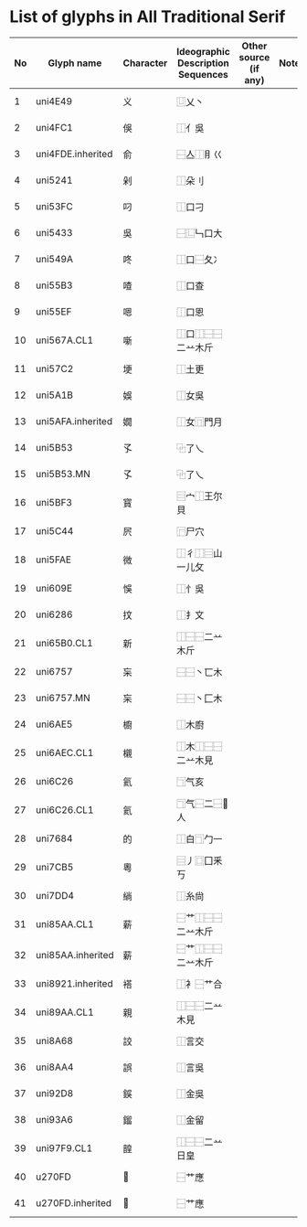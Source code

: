 # List of glyphs in All Traditional Serif

| No | Glyph name | Character | Ideographic Description Sequences | Other source (if any) | Notes | Date added | Date modified |
| --- | --- | --- | --- | --- | --- | --- | --- |
| 1 | uni4E49 | 义 | ⿶乂丶 |  |  | 2025-10-05 |  |
| 2 | uni4FC1 | 俁 | ⿰亻吳 |  |  | 2025-10-05 |  |
| 3 | uni4FDE<span>.</span>inherited | 俞 | ⿱亼⿰⺝巜 |  |  | 2025-10-05 |  |
| 4 | uni5241 | 剁 | ⿰朵刂 |  |  | 2025-10-05 |  |
| 5 | uni53FC | 叼 | ⿰口刁 |  |  | 2025-10-05 |  |
| 6 | uni5433 | 吳 | ⿱⿺𠃑口大 |  |  | 2025-10-05 |  |
| 7 | uni549A | 咚 | ⿰口⿱夂冫 |  |  | 2025-10-05 |  |
| 8 | uni55B3 | 喳 | ⿰口查 |  |  | 2025-10-05 |  |
| 9 | uni55EF | 嗯 | ⿰口恩 |  |  | 2025-10-05 |  |
| 10 | uni567A<span>.</span>CL1 | 噺 | ⿰口⿰⿱⿱二䒑木斤 |  |  | 2025-10-05 |  |
| 11 | uni57C2 | 埂 | ⿰土更 |  |  | 2025-10-05 |  |
| 12 | uni5A1B | 娛 | ⿰女吳 |  |  | 2025-10-05 |  |
| 13 | uni5AFA<span>.</span>inherited | 嫺 | ⿰女⿵門月 |  |  | 2025-10-05 |  |
| 14 | uni5B53 | 孓 | ⿻了乀 |  |  | 2025-10-05 |  |
| 15 | uni5B53<span>.</span>MN | 孓 | ⿻了乀 |  |  | 2025-10-05 |  |
| 16 | uni5BF3 | 寳 | ⿳宀⿰王尔貝 |  |  | 2025-10-05 |  |
| 17 | uni5C44 | 屄 | ⿸尸穴 |  |  | 2025-10-05 |  |
| 18 | uni5FAE | 微 | ⿰彳⿰⿳山一儿攵 |  |  | 2025-10-05 |  |
| 19 | uni609E | 悞 | ⿰忄吳 |  |  | 2025-10-05 |  |
| 20 | uni6286 | 抆 | ⿰扌文 |  |  | 2025-10-05 |  |
| 21 | uni65B0<span>.</span>CL1 | 新 | ⿰⿱⿱二䒑木斤 |  |  | 2025-10-05 |  |
| 22 | uni6757 | 杗 | ⿱⿱丶匸木 |  |  | 2025-10-05 |  |
| 23 | uni6757<span>.</span>MN | 杗 | ⿱⿱丶匚木 |  |  | 2025-10-05 |  |
| 24 | uni6AE5 | 櫥 | ⿰木廚 |  |  | 2025-10-05 |  |
| 25 | uni6AEC<span>.</span>CL1 | 櫬 | ⿰木⿰⿱⿱二䒑木見 |  |  | 2025-10-05 |  |
| 26 | uni6C26 | 氦 | ⿹气亥 |  |  | 2025-10-05 |  |
| 27 | uni6C26<span>.</span>CL1 | 氦 | ⿹气⿱二⿱𠂈人 |  |  | 2025-10-05 |  |
| 28 | uni7684 | 的 | ⿰白⿹勹一 |  |  | 2025-10-05 |  |
| 29 | uni7CB5 | 粵 | ⿳丿⿴囗釆丂 |  |  | 2025-10-05 |  |
| 30 | uni7DD4 | 緔 | ⿰糸尙 |  |  | 2025-10-05 |  |
| 31 | uni85AA<span>.</span>CL1 | 薪 | ⿱艹⿰⿱⿱二䒑木斤 |  |  | 2025-10-05 |  |
| 32 | uni85AA<span>.</span>inherited | 薪 | ⿱艹⿰⿱⿱二䒑木斤 |  |  | 2025-10-05 |  |
| 33 | uni8921<span>.</span>inherited | 褡 | ⿰衤⿱艹合 |  |  | 2025-10-05 |  |
| 34 | uni89AA<span>.</span>CL1 | 親 | ⿰⿱⿱二䒑木見 |  |  | 2025-10-05 |  |
| 35 | uni8A68 | 詨 | ⿰言交 |  |  | 2025-10-05 |  |
| 36 | uni8AA4 | 誤 | ⿰言吳 |  |  | 2025-10-05 |  |
| 37 | uni92D8 | 鋘 | ⿰金吳 |  |  | 2025-10-05 |  |
| 38 | uni93A6 | 鎦 | ⿰金留 |  |  | 2025-10-05 |  |
| 39 | uni97F9<span>.</span>CL1 | 韹 | ⿰⿱⿱二䒑日皇 |  |  | 2025-10-05 |  |
| 40 | u270FD | 𧃽 | ⿱艹應 |  |  | 2025-10-05 |  |
| 41 | u270FD<span>.</span>inherited | 𧃽 | ⿱艹應 |  |  | 2025-10-05 |  |